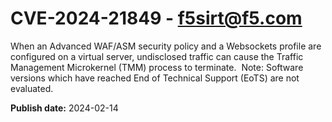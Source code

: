 # CVE-2024-21849 - f5sirt@f5.com




When an Advanced WAF/ASM security policy and a Websockets profile are configured on a virtual server, undisclosed traffic can cause the Traffic Management Microkernel (TMM) process to terminate.  Note: Software versions which have reached End of Technical Support (EoTS) are not evaluated.

**Publish date:** 2024-02-14
